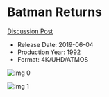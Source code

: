 # Batman Returns

[Discussion Post](https://www.avsforum.com/threads/bass-eq-for-filtered-movies.2995212/post-58150282)

* Release Date: 2019-06-04
* Production Year: 1992
* Format: 4K/UHD/ATMOS

![img 0](https://i.imgur.com/6ydBrx8.jpg)

![img 1](https://i.imgur.com/RTVZq4V.jpg)

